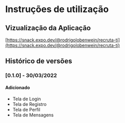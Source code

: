 # Instruções de utilização

## Vizualização da Aplicação

[https://snack.expo.dev/@rodrigolobenwein/recruta-ti](https://snack.expo.dev/@rodrigolobenwein/recruta-ti)

## Histórico de versões

### [0.1.0] - 30/03/2022
#### Adicionado
  - Tela de Login
  - Tela de Registro
  - Tela de Perfil
  - Tela de Mensagens